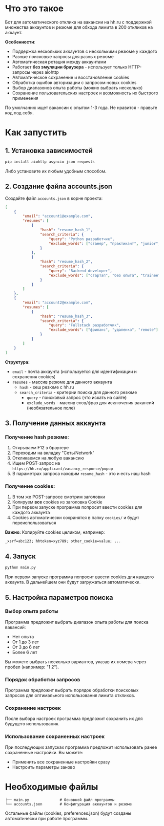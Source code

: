# Что это такое

Бот для автоматического отклика на вакансии на hh.ru с поддержкой множества аккаунтов и резюме для обхода лимита в 200 откликов на аккаунт. 

**Особенности:**
- Поддержка нескольких аккаунтов с несколькими резюме у каждого
- Разные поисковые запросы для разных резюме
- Автоматическая ротация между аккаунтами
- Работает **без эмуляции браузера** - использует только HTTP-запросы через aiohttp
- Автоматическое сохранение и восстановление cookies
- Обработка ошибок авторизации с запросом новых cookies
- Выбор диапазонов опыта работы (можно выбрать несколько)
- Сохранение пользовательских настроек и возможность их быстрого применения

По умолчанию ищет вакансии с опытом 1-3 года. Не нравится - правьте код под себя.

# Как запустить

## 1. Установка зависимостей
```bash
pip install aiohttp asyncio json requests
```
Либо установите их любым удобным способом.

## 2. Создание файла accounts.json

Создайте файл `accounts.json` в корне проекта:

```json
[
    {
        "email": "account1@example.com",
        "resumes": [
            {
                "hash": "resume_hash_1",
                "search_criteria": {
                    "query": "Python разработчик",
                    "exclude_words": ["стажер", "практикант", "junior", "интерн"]
                }
            },
            {
                "hash": "resume_hash_2", 
                "search_criteria": {
                    "query": "Backend developer",
                    "exclude_words": ["стартап", "без опыта", "trainee"]
                }
            }
        ]
    },
    {
        "email": "account2@example.com",
        "resumes": [
            {
                "hash": "resume_hash_3",
                "search_criteria": {
                    "query": "Fullstack разработчик",
                    "exclude_words": ["фриланс", "удаленка", "remote"]
                }
            }
        ]
    }
]
```

**Структура:**
- `email` - почта аккаунта (используется для идентификации и сохранения cookies)
- `resumes` - массив резюме для данного аккаунта
  - `hash` - хеш резюме с hh.ru
  - `search_criteria` - критерии поиска для данного резюме
    - `query` - поисковый запрос (что искать на сайте)
    - `exclude_words` - массив слов/фраз для исключения вакансий (необязательное поле)

## 3. Получение данных аккаунта

### Получение hash резюме:
1. Открываем F12 в браузере
2. Переходим на вкладку "Сеть/Network"  
3. Откликаемся на любую вакансию
4. Ищем POST-запрос на `https://hh.ru/applicant/vacancy_response/popup`
5. В параметрах запроса находим `resume_hash` - это и есть наш hash

### Получение cookies:
1. В том же POST-запросе смотрим заголовки
2. Копируем **все** cookies из заголовка Cookie
3. При первом запуске программа попросит ввести cookies для каждого аккаунта
4. Cookies автоматически сохранятся в папку `cookies/` и будут переиспользоваться

**Важно:** Копируйте cookies целиком, например:
```
_xsrf=abc123; hhtoken=xyz789; other_cookie=value; ...
```

## 4. Запуск

```bash
python main.py
```

При первом запуске программа попросит ввести cookies для каждого аккаунта. В дальнейшем они будут загружаться автоматически.

## 5. Настройка параметров поиска

### Выбор опыта работы
Программа предложит выбрать диапазон опыта работы для поиска вакансий:
- Нет опыта
- От 1 до 3 лет
- От 3 до 6 лет
- Более 6 лет

Вы можете выбрать несколько вариантов, указав их номера через пробел (например: "1 2").

### Порядок обработки запросов
Программа предложит выбрать порядок обработки поисковых запросов для оптимального использования лимита откликов.

### Сохранение настроек
После выбора настроек программа предложит сохранить их для будущего использования.

### Использование сохраненных настроек
При последующих запусках программа предложит использовать ранее сохраненные настройки. Вы можете:
- Применить все сохраненные настройки сразу
- Настроить параметры заново

# Необходимые файлы

```
├── main.py              # Основной файл программы
└── accounts.json        # Конфигурация аккаунтов и резюме
```

Остальные файлы (cookies, preferences.json) будут созданы автоматически при работе программы.